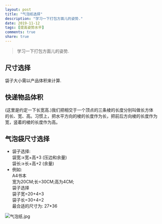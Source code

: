 ```yaml
---
layout: post
title: "气泡纸选择"
description: "学习一下打包方面儿的姿势."
date: 2019-11-12
tags: [提高姿势水平]
comments: true
share: true
---
```


> 学习一下打包方面儿的姿势.

## 尺寸选择

袋子大小需以产品体积来计算.

## 快递物品体积

(这里是约定一下长宽高.)我们把相交于一个顶点的三条棱的长度分别叫做长方体的长、宽、高。习惯上，把水平方向的棱的长度作为长，把前后方向棱的长度作为宽，竖着的棱的长度作为高。

## 气泡袋尺寸选择
* 袋子选择:<br/>袋宽:≥宽+高+3 (压边和余量)<br/>袋长:≥长+高+2 (余量)<br/>
* 例如:<br/>A4书本<br/>宽为20CM;长=30CM;高为4CM;<br/>袋子选择<br/>袋子宽=20+4+3<br/>袋子长=30+4+2<br/>最合适的尺寸为: 27*36


![气泡纸.jpg](https://i.loli.net/2019/11/12/a6DeY2KgnyL5dWq.jpg)

